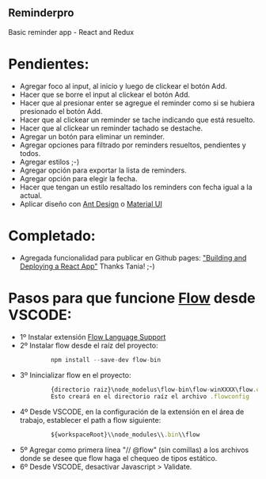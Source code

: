 ## Reminderpro

Basic reminder app - React and Redux


# Pendientes:
- Agregar foco al input, al inicio y luego de clickear el botón Add.
- Hacer que se borre el input al clickear el botón Add.
- Hacer que al presionar enter se agregue el reminder como si se hubiera presionado el botón Add.
- Hacer que al clickear un reminder se tache indicando que está resuelto.
- Hacer que al clickear un reminder tachado se destache.
- Agregar un botón para eliminar un reminder.
- Agregar opciones para filtrado por reminders resueltos, pendientes y todos.
- Agregar estilos ;-)
- Agregar opción para exportar la lista de reminders.
- Agregar opción para elegir la fecha.
- Hacer que tengan un estilo resaltado los reminders con fecha igual a la actual. 
- Aplicar diseño con [Ant Design](https://ant.design/) o [Material UI](https://material-ui.com/getting-started/installation/)

# Completado:
- Agregada funcionalidad para publicar en Github pages: ["Building and Deploying a React App"](https://www.taniarascia.com/getting-started-with-react/) Thanks Tania! ;-)
# Pasos para que funcione [Flow](https://flow.org/en/docs/usage/) desde VSCODE:
- 1º Instalar extensión [Flow Language Support](https://marketplace.visualstudio.com/items?itemName=flowtype.flow-for-vscode)
- 2º Instalar flow desde el raíz del proyecto:
```javascript
            npm install --save-dev flow-bin
```
- 3º Inincializar flow en el proyecto:
```javascript
            {directorio raiz}\node_modelus\flow-bin\flow-winXXXX\flow.exe init
            Esto creará en el directorio raíz el archivo .flowconfig
```
- 4º Desde VSCODE, en la configuración de la extensión en el área de trabajo, establecer el path a flow siguiente:
```javascript
            ${workspaceRoot}\\node_modules\\.bin\\flow
```
- 5º Agregar como primera línea "// @flow" (sin comillas) a los archivos donde se desee que flow haga el chequeo de tipos estático.
- 6º Desde VSCODE, desactivar Javascript > Validate.
